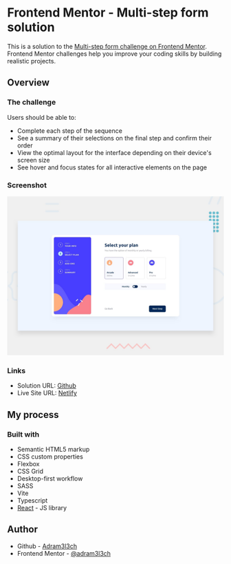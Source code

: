 # Frontend Mentor - Multi-step form solution

This is a solution to the [Multi-step form challenge on Frontend Mentor](https://www.frontendmentor.io/challenges/multistep-form-YVAnSdqQBJ). Frontend Mentor challenges help you improve your coding skills by building realistic projects.

## Overview

### The challenge

Users should be able to:

-   Complete each step of the sequence
-   See a summary of their selections on the final step and confirm their order
-   View the optimal layout for the interface depending on their device's screen size
-   See hover and focus states for all interactive elements on the page

### Screenshot

![](./design/desktop-preview.jpg)

### Links

-   Solution URL: [Github](https://github.com/adram3l3ch/multi-step-form)
-   Live Site URL: [Netlify](https://adramelech-multi-step-form.netlify.app)

## My process

### Built with

-   Semantic HTML5 markup
-   CSS custom properties
-   Flexbox
-   CSS Grid
-   Desktop-first workflow
-   SASS
-   Vite
-   Typescript
-   [React](https://reactjs.org/) - JS library

## Author

-   Github - [Adram3l3ch](https://github.com/adram3l3ch)
-   Frontend Mentor - [@adram3l3ch](https://www.frontendmentor.io/profile/adram3l3ch)
